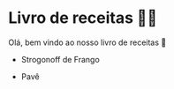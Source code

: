 # Livro de receitas :man_cook:

Olá, bem vindo ao nosso livro de receitas :shallow_pan_of_food: 

- Strogonoff de Frango

- Pavê